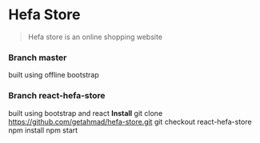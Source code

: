 # Hefa Store

> Hefa store is an online shopping website

### Branch master

built using offline bootstrap

### Branch react-hefa-store

built using bootstrap and react
**Install**
git clone https://github.com/getahmad/hefa-store.git
git checkout react-hefa-store
npm install
npm start
